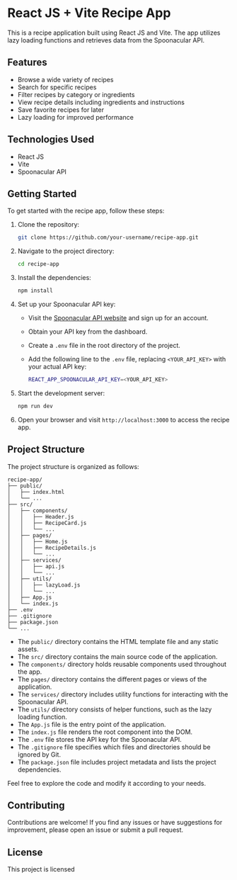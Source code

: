 
# React JS + Vite Recipe App

This is a recipe application built using React JS and Vite. The app utilizes lazy loading functions and retrieves data from the Spoonacular API.

## Features

- Browse a wide variety of recipes
- Search for specific recipes
- Filter recipes by category or ingredients
- View recipe details including ingredients and instructions
- Save favorite recipes for later
- Lazy loading for improved performance

## Technologies Used

- React JS
- Vite
- Spoonacular API

## Getting Started

To get started with the recipe app, follow these steps:

1. Clone the repository:

   ```bash
   git clone https://github.com/your-username/recipe-app.git
   ```

2. Navigate to the project directory:

   ```bash
   cd recipe-app
   ```

3. Install the dependencies:

   ```bash
   npm install
   ```

4. Set up your Spoonacular API key:
   
   - Visit the [Spoonacular API website](https://spoonacular.com/food-api) and sign up for an account.
   - Obtain your API key from the dashboard.
   - Create a `.env` file in the root directory of the project.
   - Add the following line to the `.env` file, replacing `<YOUR_API_KEY>` with your actual API key:

     ```bash
     REACT_APP_SPOONACULAR_API_KEY=<YOUR_API_KEY>
     ```

5. Start the development server:

   ```bash
   npm run dev
   ```

6. Open your browser and visit `http://localhost:3000` to access the recipe app.

## Project Structure

The project structure is organized as follows:

```
recipe-app/
├── public/
│   ├── index.html
│   └── ...
├── src/
│   ├── components/
│   │   ├── Header.js
│   │   ├── RecipeCard.js
│   │   └── ...
│   ├── pages/
│   │   ├── Home.js
│   │   ├── RecipeDetails.js
│   │   └── ...
│   ├── services/
│   │   ├── api.js
│   │   └── ...
│   ├── utils/
│   │   ├── lazyLoad.js
│   │   └── ...
│   ├── App.js
│   └── index.js
├── .env
├── .gitignore
├── package.json
└── ...
```

- The `public/` directory contains the HTML template file and any static assets.
- The `src/` directory contains the main source code of the application.
- The `components/` directory holds reusable components used throughout the app.
- The `pages/` directory contains the different pages or views of the application.
- The `services/` directory includes utility functions for interacting with the Spoonacular API.
- The `utils/` directory consists of helper functions, such as the lazy loading function.
- The `App.js` file is the entry point of the application.
- The `index.js` file renders the root component into the DOM.
- The `.env` file stores the API key for the Spoonacular API.
- The `.gitignore` file specifies which files and directories should be ignored by Git.
- The `package.json` file includes project metadata and lists the project dependencies.

Feel free to explore the code and modify it according to your needs.

## Contributing

Contributions are welcome! If you find any issues or have suggestions for improvement, please open an issue or submit a pull request.

## License

This project is licensed
